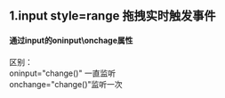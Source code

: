 ## 1.input style=range 拖拽实时触发事件
#### 通过input的oninput\onchage属性
区别：<br>
oninput="change()" 一直监听<br>
 onchange="change()"监听一次

